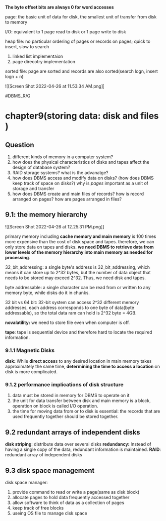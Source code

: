**The byte offset bits are always 0 for word accesses**

page: the basic unit of data for disk, the smallest unit of transfer from disk to memory 

I/O: equivalent to 1 page read to disk or 1 page write to disk

heap file: no particular ordering of pages or records on pages; quick to insert, slow to search
1. linked list implementaion 
2. page direcotry implementation 

sorted file: page are sorted and records are also sorted(search logn, insert logn + n)

![[Screen Shot 2022-04-26 at 11.53.34 AM.png]]

#DBMS_R/G

# chapter9(storing data: disk and files )
## Question
1. different kinds of memory in a computer system?
2. how does the physical characteristics of disks and tapes affect the design of database system?
3. RAID storage systems? what is the advanatge?
4. how does DBMS access and modify data on disks? (how does DBMS keep track of space on disks?) why is *pages* important as a unit of storage and transfer
5. how does DBMS create and main files of records? how is record arranged on pages? how are pages arranged in files?

## 9.1: the memory hierarchy

![[Screen Shot 2022-04-26 at 12.25.31 PM.png]]

primary memory including **cache memory and main memory** is 100 times more expensive than the cost of disk space and tapes. therefore, we can only store data on tapes and disks. **we need DBMS to retrieve data from lower levels of the memory hierarchy into main memory as needed for processing**.

32_bit_addressing: a single byte's address is 32_bit_addressing, which means it can store up to 2^32 bytes, but the number of data object that needs to be stored may exceed 2^32. Thus, we need disk and tapes.

byte addressable: a single character can be read from or written to any memory byte, while disks do it in chunks.

32 bit vs 64 bit: 32-bit system can access 2^32 different memory addresses, each address corresponds to one byte of data(byte addressable), so the total data ram can hold is 2^32 byte = 4GB. 

**novalatility:** we need to store file even when computer is off.

**tape**: tape is sequential device and therefore hard to locate the required information.

### 9.1.1 Magnetic Disks
**disk:** While **direct acces**s to any desired location in main memory takes approximately the same time, **determining the time to access a location** on disk is more complicated.

### 9.1.2 performance implications of disk structure
1. data must be stored in memory for DBMS to operate on it 
2. the unit for data transfer between disk and main memory is a block, operation on block is called I/O operation.
3. the time for moving data from or to disk is essential: the records that are used frequently together should be stored together. 

## 9.2  redundant arrays of independent disks
**disk striping**: distribute data over several disks
**redundancy:** Instead of having a single copy of the data, redundant information is maintained.
**RAID**: redundant array of independent disks

## 9.3 disk space management 
disk space manager: 
1. provide command to read or write a page(same as disk block)
2. allocate pages to hold data frequently accessed together
3. allow software to think of data as a collection of pages
4. keep track of free blocks
5. useing OS file to manage disk space

